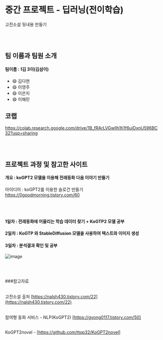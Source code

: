 # 중간 프로젝트 - 딥러닝(전이학습)
고전소설 뒷내용 만들기

<br></br>

## 팀 이름과 팀원 소개
#### 팀이름 : 1김 3이(김삼이)
- :smile: 김다현
- :smile: 이영주
- :smile: 이은지
- :smile: 이해민

## 코랩
https://colab.research.google.com/drive/1B_fRArLVGwlIh1tj1f6uiDxnU596BC32?usp=sharing

<br></br>



## 프로젝트 과정 및 참고한 사이트
#### 개요 :  koGPT2 모델을 이용해 전래동화 다음 이야기 만들기
아이디어 : koGPT2를 이용한 슬로건 만들기
https://0goodmorning.tistory.com/60


<br></br>


#### 1일차 : 전래동화에 어울리는 학습 데이터 찾기 + KoGTP2 모델 공부
#### 2일차 : KoGTP 와 StableDiffusion 모델을 사용하여 텍스트와 이미지 생성
#### 3일차 : 분석결과 확인 및 공부
![image](https://user-images.githubusercontent.com/111736134/205229806-fcd07371-3ba4-455b-9ad4-f543f0019a3b.png)



<br></br>


###참고자료
<br></br>


고전소설 출처 [https://nalsh430.tistory.com/22](https://nalsh430.tistory.com/22)
<br></br>


참여형 동화 서비스 - NLP(KoGPT2) [https://gyong0117.tistory.com/50]
<br></br>


KoGPT2novel - [https://github.com/ttop32/KoGPT2novel]


 
